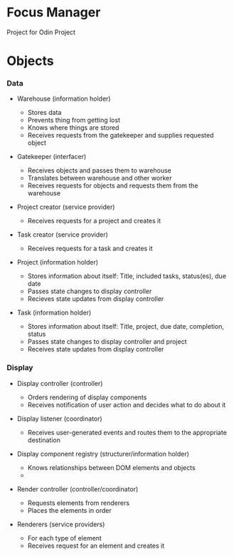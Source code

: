 # Focus Manager
Project for Odin Project

# Objects

### Data

- Warehouse (information holder)
    - Stores data
    - Prevents thing from getting lost
    - Knows where things are stored
    - Receives requests from the gatekeeper and supplies requested object

- Gatekeeper (interfacer)
    - Receives objects and passes them to warehouse
    - Translates between warehouse and other worker
    - Receives requests for objects and requests them from the warehouse

- Project creator (service provider)
    - Receives requests for a project and creates it

- Task creator (service provider)
    - Receives requests for a task and creates it

- Project (information holder)
    - Stores information about itself: Title, included tasks, status(es), due date
    - Passes state changes to display controller
    - Recieves state updates from display controller

- Task (information holder)
    - Stores information about itself: Title, project, due date, completion, status
    - Passes state changes to display controller and project
    - Receives state updates from display controller

### Display

- Display controller (controller)
    - Orders rendering of display components
    - Receives notification of user action and decides what to do about it

- Display listener (coordinator)
    - Receives user-generated events and routes them to the appropriate destination

- Display component registry (structurer/information holder)
    - Knows relationships between DOM elements and objects
    - 

- Render controller (controller/coordinator)
    - Requests elements from renderers
    - Places the elements in order

- Renderers (service providers)
    - For each type of element
    - Receives request for an element and creates it